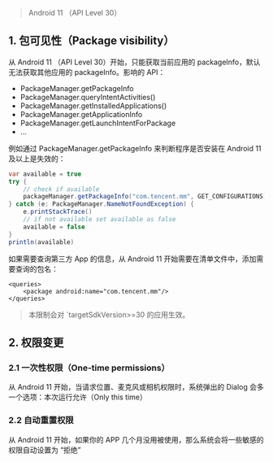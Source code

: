 > Android 11 （API Level 30）



## 1. 包可见性（Package visibility）

从 Android 11 （API Level 30）开始，只能获取当前应用的 packageInfo，默认无法获取其他应用的 packageInfo。影响的 API：

- PackageManager.getPackageInfo
- PackageManager.queryIntentActivities()
- PackageManager.getInstalledApplications()
- PackageManager.getApplicationInfo
- PackageManager.getLaunchIntentForPackage
- ...

例如通过 PackageManager.getPackageInfo 来判断程序是否安装在 Android 11 及以上是失效的：

```java
var available = true
try {
	// check if available
	packageManager.getPackageInfo("com.tencent.mm", GET_CONFIGURATIONS)
} catch (e: PackageManager.NameNotFoundException) {
	e.printStackTrace()
	// if not available set available as false
	available = false
}
println(available)
```



如果需要查询第三方 App 的信息，从 Android 11 开始需要在清单文件中，添加需要查询的包名：

```
<queries>
	<package android:name="com.tencent.mm"/>
</queries>
```



> 本限制会对 `targetSdkVersion>=30 的应用生效。



## 2. 权限变更



### 2.1 一次性权限（One-time permissions）

从 Android 11 开始，当请求位置、麦克风或相机权限时，系统弹出的 Dialog 会多一个选项：本次运行允许（Only this time）



### 2.2 自动重置权限

从 Android 11 开始，如果你的 APP 几个月没用被使用，那么系统会将一些敏感的权限自动设置为 “拒绝”







